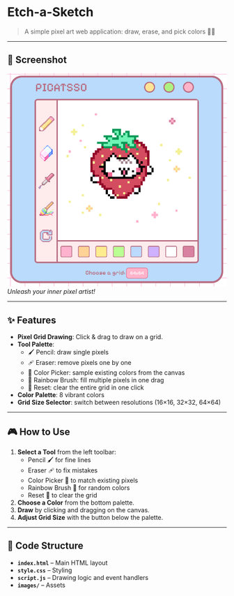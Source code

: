 # Etch-a-Sketch

> A simple pixel art web application: draw, erase, and pick colors 🎨🐱

---

## 📸 Screenshot

![App Preview](./images/Screenshot.png)
*Unleash your inner pixel artist!*

---

## ✨ Features

- **Pixel Grid Drawing**: Click & drag to draw on a grid.
- **Tool Palette**:
  - 🖌️ Pencil: draw single pixels
  - 🩹 Eraser: remove pixels one by one
  - 🎨 Color Picker: sample existing colors from the canvas
  - 🌈 Rainbow Brush: fill multiple pixels in one drag
  - 🔄 Reset: clear the entire grid in one click
- **Color Palette**: 8 vibrant colors
- **Grid Size Selector**: switch between resolutions (16×16, 32×32, 64×64)

---

## 🎮 How to Use

1. **Select a Tool** from the left toolbar:
   - Pencil 🖌️ for fine lines
   - Eraser 🩹 to fix mistakes
   - Color Picker 🎨 to match existing pixels
   - Rainbow Brush 🌈 for random colors
   - Reset 🔄 to clear the grid
2. **Choose a Color** from the bottom palette.
3. **Draw** by clicking and dragging on the canvas.
4. **Adjust Grid Size** with the button below the palette.

---

## 📝 Code Structure

- **`index.html`** – Main HTML layout
- **`style.css`** – Styling
- **`script.js`** – Drawing logic and event handlers
- **`images/`** – Assets
